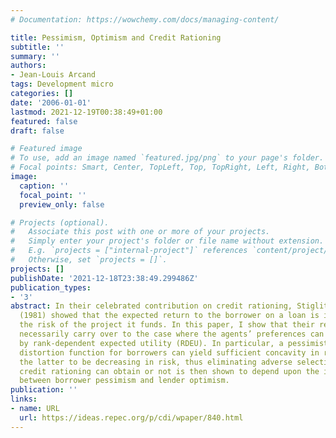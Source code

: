 ```yaml
---
# Documentation: https://wowchemy.com/docs/managing-content/

title: Pessimism, Optimism and Credit Rationing
subtitle: ''
summary: ''
authors:
- Jean‐Louis Arcand
tags: Development micro
categories: []
date: '2006-01-01'
lastmod: 2021-12-19T00:38:49+01:00
featured: false
draft: false

# Featured image
# To use, add an image named `featured.jpg/png` to your page's folder.
# Focal points: Smart, Center, TopLeft, Top, TopRight, Left, Right, BottomLeft, Bottom, BottomRight.
image:
  caption: ''
  focal_point: ''
  preview_only: false

# Projects (optional).
#   Associate this post with one or more of your projects.
#   Simply enter your project's folder or file name without extension.
#   E.g. `projects = ["internal-project"]` references `content/project/deep-learning/index.md`.
#   Otherwise, set `projects = []`.
projects: []
publishDate: '2021-12-18T23:38:49.299486Z'
publication_types:
- '3'
abstract: In their celebrated contribution on credit rationing, Stiglitz and Weiss
  (1981) showed that the expected return to the borrower on a loan is increasing in
  the risk of the project it funds. In this paper, I show that their results do not
  necessarily carry over to the case where the agents’ preferences can be described
  by rank-dependent expected utility (RDEU). In particular, a pessimistic probability
  distortion function for borrowers can yield sufficient concavity in returns for
  the latter to be decreasing in risk, thus eliminating adverse selection. Whether
  credit rationing can obtain or not is then shown to depend upon the interaction
  between borrower pessimism and lender optimism.
publication: ''
links:
- name: URL
  url: https://ideas.repec.org/p/cdi/wpaper/840.html
---
```

